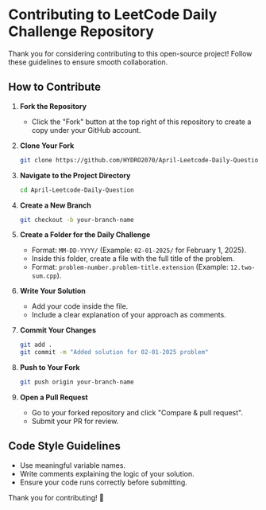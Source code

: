 # Contributing to LeetCode Daily Challenge Repository

Thank you for considering contributing to this open-source project! Follow these guidelines to ensure smooth collaboration.

## How to Contribute

1. **Fork the Repository**
   - Click the "Fork" button at the top right of this repository to create a copy under your GitHub account.

2. **Clone Your Fork**
   ```sh
   git clone https://github.com/HYDRO2070/April-Leetcode-Daily-Question.git
   ```

3. **Navigate to the Project Directory**
   ```sh
   cd April-Leetcode-Daily-Question
   ```

4. **Create a New Branch**
   ```sh
   git checkout -b your-branch-name
   ```

5. **Create a Folder for the Daily Challenge**
   - Format: `MM-DD-YYYY/` (Example: `02-01-2025/` for February 1, 2025).
   - Inside this folder, create a file with the full title of the problem.
   - Format: `problem-number.problem-title.extension` (Example: `12.two-sum.cpp`).

6. **Write Your Solution**
   - Add your code inside the file.
   - Include a clear explanation of your approach as comments.

7. **Commit Your Changes**
   ```sh
   git add .
   git commit -m "Added solution for 02-01-2025 problem"
   ```

8. **Push to Your Fork**
   ```sh
   git push origin your-branch-name
   ```

9. **Open a Pull Request**
   - Go to your forked repository and click "Compare & pull request".
   - Submit your PR for review.

## Code Style Guidelines
- Use meaningful variable names.
- Write comments explaining the logic of your solution.
- Ensure your code runs correctly before submitting.

Thank you for contributing! 🚀
